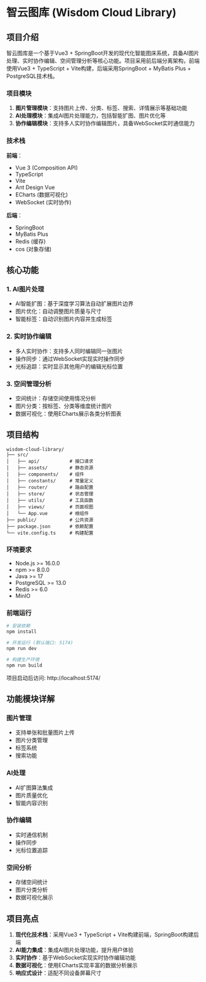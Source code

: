 # 智云图库 (Wisdom Cloud Library)

## 项目介绍

智云图库是一个基于Vue3 + SpringBoot开发的现代化智能图床系统，具备AI图片处理、实时协作编辑、空间管理分析等核心功能。项目采用前后端分离架构，前端使用Vue3 + TypeScript + Vite构建，后端采用SpringBoot + MyBatis Plus + PostgreSQL技术栈。

### 项目模块

1. **图片管理模块**：支持图片上传、分类、标签、搜索、详情展示等基础功能
2. **AI处理模块**：集成AI图片处理能力，包括智能扩图、图片优化等
3. **协作编辑模块**：支持多人实时协作编辑图片，具备WebSocket实时通信能力

### 技术栈

**前端**：
- Vue 3 (Composition API)
- TypeScript
- Vite
- Ant Design Vue
- ECharts (数据可视化)
- WebSocket (实时协作)

**后端**：
- SpringBoot
- MyBatis Plus
- Redis (缓存)
- cos (对象存储)

## 核心功能

### 1. AI图片处理
- AI智能扩图：基于深度学习算法自动扩展图片边界
- 图片优化：自动调整图片质量与尺寸
- 智能标签：自动识别图片内容并生成标签

### 2. 实时协作编辑
- 多人实时协作：支持多人同时编辑同一张图片
- 操作同步：通过WebSocket实现实时操作同步
- 光标追踪：实时显示其他用户的编辑光标位置

### 3. 空间管理分析
- 空间统计：存储空间使用情况分析
- 图片分类：按标签、分类等维度统计图片
- 数据可视化：使用ECharts展示各类分析图表

## 项目结构

```
wisdom-cloud-library/
├── src/
│   ├── api/           # 接口请求
│   ├── assets/        # 静态资源
│   ├── components/    # 组件
│   ├── constants/     # 常量定义
│   ├── router/        # 路由配置
│   ├── store/         # 状态管理
│   ├── utils/         # 工具函数
│   ├── views/         # 页面视图
│   └── App.vue        # 根组件
├── public/            # 公共资源
├── package.json       # 依赖配置
└── vite.config.ts     # 构建配置
```
### 环境要求
- Node.js >= 16.0.0
- npm >= 8.0.0
- Java >= 17
- PostgreSQL >= 13.0
- Redis >= 6.0
- MinIO

### 前端运行
```bash
# 安装依赖
npm install

# 开发运行 (默认端口: 5174)
npm run dev

# 构建生产环境
npm run build
```

项目启动后访问: http://localhost:5174/

## 功能模块详解

### 图片管理
- 支持单张和批量图片上传
- 图片分类管理
- 标签系统
- 搜索功能

### AI处理
- AI扩图算法集成
- 图片质量优化
- 智能内容识别

### 协作编辑
- 实时通信机制
- 操作同步
- 光标位置追踪

### 空间分析
- 存储空间统计
- 图片分类分析
- 数据可视化展示

## 项目亮点

1. **现代化技术栈**：采用Vue3 + TypeScript + Vite构建前端，SpringBoot构建后端
2. **AI能力集成**：集成AI图片处理功能，提升用户体验
3. **实时协作**：基于WebSocket实现实时协作编辑功能
4. **数据可视化**：使用ECharts实现丰富的数据分析展示
5. **响应式设计**：适配不同设备屏幕尺寸


